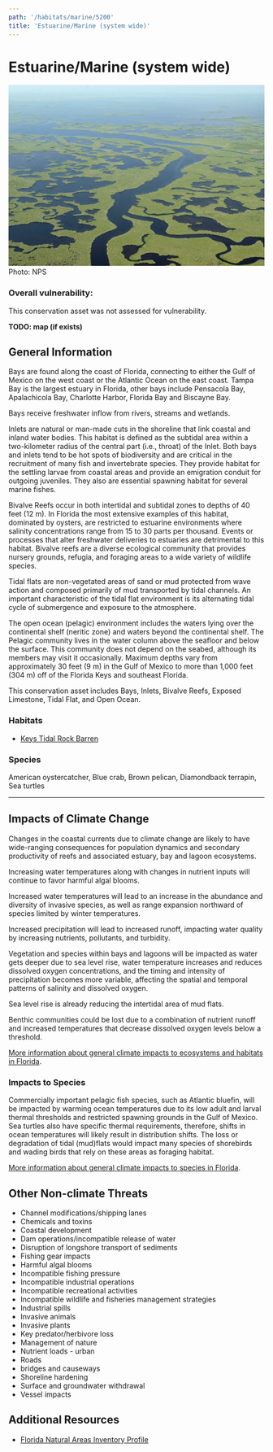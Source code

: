 ```yaml
---
path: '/habitats/marine/5200'
title: 'Estuarine/Marine (system wide)'
---
```


# Estuarine/Marine (system wide)

<div id="TopSection">

<div class="header-photo"><img src="5200.jpg" alt="Photo for Estuarine/Marine (system wide)"/>
<figcaption>Photo: NPS</figcaption></div>

<div>

### Overall vulnerability:

This conservation asset was not assessed for vulnerability.



</div>
</div>

**TODO: map (if exists)**

## General Information

Bays are found along the coast of Florida, connecting to either the Gulf of Mexico on the west coast or the Atlantic Ocean on the east coast.  Tampa Bay is the largest estuary in Florida, other bays include Pensacola Bay, Apalachicola Bay, Charlotte Harbor, Florida Bay and Biscayne Bay.  

Bays receive freshwater inflow from rivers, streams and wetlands.  

Inlets are natural or man-made cuts in the shoreline that link coastal and inland water bodies. This habitat is defined as the subtidal area within a two-kilometer radius of the central part (i.e., throat) of the Inlet. Both bays and inlets tend to be hot spots of biodiversity and are critical in the recruitment of many fish and invertebrate species. They provide habitat for the settling larvae from coastal areas and provide an emigration conduit for outgoing juveniles. They also are essential spawning habitat for several marine fishes.  

Bivalve Reefs occur in both intertidal and subtidal zones to depths of 40 feet (12 m). In Florida the most extensive examples of this habitat, dominated by oysters, are restricted to estuarine environments where salinity concentrations range from 15 to 30 parts per thousand. Events or processes that alter freshwater deliveries to estuaries are detrimental to this habitat. Bivalve reefs are a diverse ecological community that provides nursery grounds, refugia, and foraging areas to a wide variety of wildlife species. 

Tidal flats are non-vegetated areas of sand or mud protected from wave action and composed primarily of mud transported by tidal channels. An important characteristic of the tidal flat environment is its alternating tidal cycle of submergence and exposure to the atmosphere. 

The open ocean (pelagic) environment includes the waters lying over the continental shelf (neritic zone) and waters beyond the continental shelf. The Pelagic community lives in the water column above the seafloor and below the surface. This community does not depend on the seabed, although its members may visit it occasionally. Maximum depths vary from approximately 30 feet (9 m) in the Gulf of Mexico to more than 1,000 feet (304 m) off of the Florida Keys and southeast Florida.

This conservation asset includes Bays, Inlets, Bivalve Reefs, Exposed Limestone, Tidal Flat, and Open Ocean.

### Habitats

- [Keys Tidal Rock Barren](/habitats/marine/52111)



### Species

American oystercatcher, Blue crab, Brown pelican, Diamondback terrapin, Sea turtles

<hr />

## Impacts of Climate Change

Changes in the coastal currents due to climate change are likely to have wide-ranging consequences for population dynamics and secondary productivity of reefs and associated estuary, bay and lagoon ecosystems.  

Increasing water temperatures along with changes in nutrient inputs will continue to favor harmful algal blooms.  

Increased water temperatures will lead to an increase in the abundance and diversity of invasive species, as well as range expansion northward of species limited by winter temperatures.  

Increased precipitation will lead to increased runoff, impacting water quality by increasing nutrients, pollutants, and turbidity.  

Vegetation and species within bays and lagoons will be impacted as water gets deeper due to sea level rise, water temperature increases and reduces dissolved oxygen concentrations, and the timing and intensity of precipitation becomes more variable, affecting the spatial and temporal patterns of salinity and dissolved oxygen.  

Sea level rise is already reducing the intertidal area of mud flats.  

Benthic communities could be lost due to a combination of nutrient runoff and increased temperatures that decrease dissolved oxygen levels below a threshold.



[More information about general climate impacts to ecosystems and habitats in Florida](/impacts/habitats).

### Impacts to Species

Commercially important pelagic fish species, such as Atlantic bluefin, will be impacted by warming ocean temperatures due to its low adult and larval thermal thresholds and restricted spawning grounds in the Gulf of Mexico.  Sea turtles also have specific thermal requirements, therefore, shifts in ocean temperatures will likely result in distribution shifts.  The loss or degradation of tidal (mud)flats would impact many species of shorebirds and wading birds that rely on these areas as foraging habitat.

[More information about general climate impacts to species in Florida](/impacts/species).

## Other Non-climate Threats

-	Channel modifications/shipping lanes
-	Chemicals and toxins
-	Coastal development
-	Dam operations/incompatible release of water
-	Disruption of longshore transport of sediments
-	Fishing gear impacts
-	Harmful algal blooms
-	Incompatible fishing pressure
-	Incompatible industrial operations
-	Incompatible recreational activities
-	Incompatible wildlife and fisheries management strategies
-	Industrial spills
-	Invasive animals
-	Invasive plants
-	Key predator/herbivore loss
-	Management of nature
-	Nutrient loads - urban
-	Roads
-	bridges and causeways
-	Shoreline hardening
-	Surface and groundwater withdrawal
-	Vessel impacts


## Additional Resources

 - [Florida Natural Areas Inventory Profile](http://www.fnai.org/PDF/NC/Marine_Estuarine.pdf)
